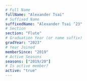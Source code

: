 ```yaml
---
# Full Name
fullName: "Alexander Tsai"
# Suffixed Name
suffixedName: "Alexander Tsai ’23"
# Section
section: "Flute"
# Graduation Year (or name suffix)
gradYear: "2023"
# Year Joined
memberSince: "2019"
# Active Seasons
seasons: ["2019/20"]
# Is active member?
active: "true"
---
```


